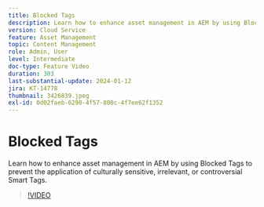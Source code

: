 ```yaml
---
title: Blocked Tags
description: Learn how to enhance asset management in AEM by using Blocked Tags to prevent the application of culturally sensitive, irrelevant, or controversial Smart Tags.
version: Cloud Service
feature: Asset Management
topic: Content Management
role: Admin, User
level: Intermediate
doc-type: Feature Video
duration: 303
last-substantial-update: 2024-01-12
jira: KT-14778
thumbnail: 3426839.jpeg
exl-id: 0d02faeb-6290-4f57-800c-4f7ee62f1352
---
```

# Blocked Tags

Learn how to enhance asset management in AEM by using Blocked Tags to prevent the application of culturally sensitive, irrelevant, or controversial Smart Tags.

>[!VIDEO](https://video.tv.adobe.com/v/3426839/?learn=on)
